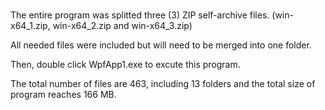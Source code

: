 # 

<p>The entire program was splitted three (3) ZIP self-archive files. (win-x64_1.zip, win-x64_2.zip and win-x64_3.zip)</p>
<p>All needed files were included but will need to be merged into one folder.</p>
<p>Then, double click WpfApp1.exe to excute this program.</p>
<p>The total number of files are 463, including 13 folders and the total size of program reaches 166 MB.</p>

#
